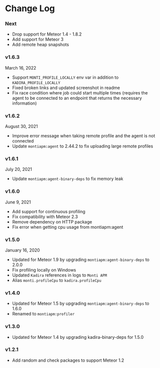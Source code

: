 # Change Log

### Next

* Drop support for Meteor 1.4 - 1.8.2
* Add support for Meteor 3
* Add remote heap snapshots

### v1.6.3
March 16, 2022

* Support `MONTI_PROFILE_LOCALLY` env var in addition to `KADIRA_PROFILE_LOCALLY`
* Fixed broken links and updated screenshot in readme
* Fix race condition where job could start multiple times (requires the agent to be connected to an endpoint that returns the necessary information)

### v1.6.2
August 30, 2021

* Improve error message when taking remote profile and the agent is not connected
* Update `montiapm:agent` to 2.44.2 to fix uploading large remote profiles

### v1.6.1
July 20, 2021

* Update `montiapm:agent-binary-deps` to fix memory leak

### v1.6.0
June 9, 2021

* Add support for continuous profiling
* Fix compatibility with Meteor 2.3
* Remove dependency on HTTP package
* Fix error when getting cpu usage from montiapm:agent

### v1.5.0
January 16, 2020

* Updated for Meteor 1.9 by upgrading `montiapm:agent-binary-deps` to 2.0.0
* Fix profiling locally on Windows
* Updated `Kadira` references in logs to `Monti APM`
* Alias `monti.profileCpu` to `kadira.profileCpu`

### v1.4.0

* Updated for Meteor 1.5 by upgrading `montiapm:agent-binary-deps` to 1.6.0
* Renamed to `montiapm:profiler`

### v1.3.0

* Updated for Meteor 1.4 by upgrading kadira-binary-deps for 1.5.0

### v1.2.1

* Add random and check packages to support Meteor 1.2
